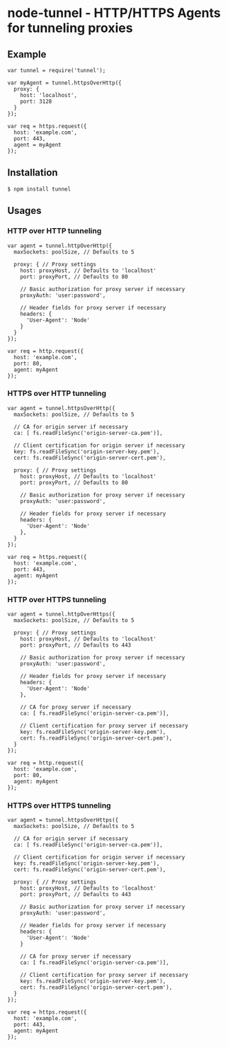 # node-tunnel - HTTP/HTTPS Agents for tunneling proxies

## Example

    var tunnel = require('tunnel');

    var myAgent = tunnel.httpsOverHttp({
      proxy: {
        host: 'localhost',
        port: 3128
      }
    });

    var req = https.request({
      host: 'example.com',
      port: 443,
      agent = myAgent
    });

## Installation

    $ npm install tunnel

## Usages

### HTTP over HTTP tunneling

    var agent = tunnel.httpOverHttp({
      maxSockets: poolSize, // Defaults to 5

      proxy: { // Proxy settings
        host: proxyHost, // Defaults to 'localhost'
        port: proxyPort, // Defaults to 80

        // Basic authorization for proxy server if necessary
        proxyAuth: 'user:password',

        // Header fields for proxy server if necessary
        headers: {
          'User-Agent': 'Node'
        }
      }
    });

    var req = http.request({
      host: 'example.com',
      port: 80,
      agent: myAgent
    });

### HTTPS over HTTP tunneling

    var agent = tunnel.httpsOverHttp({
      maxSockets: poolSize, // Defaults to 5

      // CA for origin server if necessary
      ca: [ fs.readFileSync('origin-server-ca.pem')],

      // Client certification for origin server if necessary
      key: fs.readFileSync('origin-server-key.pem'),
      cert: fs.readFileSync('origin-server-cert.pem'),

      proxy: { // Proxy settings
        host: proxyHost, // Defaults to 'localhost'
        port: proxyPort, // Defaults to 80

        // Basic authorization for proxy server if necessary
        proxyAuth: 'user:password',

        // Header fields for proxy server if necessary
        headers: {
          'User-Agent': 'Node'
        },
      }
    });

    var req = https.request({
      host: 'example.com',
      port: 443,
      agent: myAgent
    });

### HTTP over HTTPS tunneling

    var agent = tunnel.httpOverHttps({
      maxSockets: poolSize, // Defaults to 5

      proxy: { // Proxy settings
        host: proxyHost, // Defaults to 'localhost'
        port: proxyPort, // Defaults to 443

        // Basic authorization for proxy server if necessary
        proxyAuth: 'user:password',

        // Header fields for proxy server if necessary
        headers: {
          'User-Agent': 'Node'
        },

        // CA for proxy server if necessary
        ca: [ fs.readFileSync('origin-server-ca.pem')],

        // Client certification for proxy server if necessary
        key: fs.readFileSync('origin-server-key.pem'),
        cert: fs.readFileSync('origin-server-cert.pem'),
      }
    });

    var req = http.request({
      host: 'example.com',
      port: 80,
      agent: myAgent
    });

### HTTPS over HTTPS tunneling

    var agent = tunnel.httpsOverHttps({
      maxSockets: poolSize, // Defaults to 5

      // CA for origin server if necessary
      ca: [ fs.readFileSync('origin-server-ca.pem')],

      // Client certification for origin server if necessary
      key: fs.readFileSync('origin-server-key.pem'),
      cert: fs.readFileSync('origin-server-cert.pem'),

      proxy: { // Proxy settings
        host: proxyHost, // Defaults to 'localhost'
        port: proxyPort, // Defaults to 443

        // Basic authorization for proxy server if necessary
        proxyAuth: 'user:password',

        // Header fields for proxy server if necessary
        headers: {
          'User-Agent': 'Node'
        }

        // CA for proxy server if necessary
        ca: [ fs.readFileSync('origin-server-ca.pem')],

        // Client certification for proxy server if necessary
        key: fs.readFileSync('origin-server-key.pem'),
        cert: fs.readFileSync('origin-server-cert.pem'),
      }
    });

    var req = https.request({
      host: 'example.com',
      port: 443,
      agent: myAgent
    });
